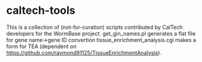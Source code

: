 # caltech-tools
This is a collection of (not-for-curation) scripts contributed by CalTech developers for the WormBase project.
get_gin_names.pl generates a flat file for gene name->gene ID convertion
tissue_enrichment_analysis.cgi makes a form for TEA (dependent on https://github.com/raymond91125/TissueEnrichmentAnalysis).
